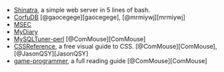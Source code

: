 - [Shinatra](https://github.com/benrady/shinatra), a simple web server in 5 lines of bash.
- [CorfuDB](https://github.com/CorfuDB/CorfuDB)
[@gaocegege][gaocegege], [@mrmiywj][mrmiywj]
- [MSEC](https://github.com/Tencent/MSEC)
- [MyDiary](https://github.com/erttyy8821/MyDiary)
- [MySQLTuner-perl](https://github.com/major/MySQLTuner-perl)
[@ComMouse][ComMouse]
- [CSSReference](http://cssreference.io/), a free visual guide to CSS.
[@ComMouse][ComMouse], [@JasonQSY][JasonQSY]
- [game-programmer](https://github.com/miloyip/game-programmer), a full reading guide
[@ComMouse][ComMouse]

